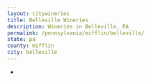 ```yaml
---
layout: citywineries
title: Belleville Wineries
description: Wineries in Belleville, PA
permalink: /pennsylvania/mifflin/belleville/
state: pa
county: mifflin
city: belleville
---
```

-
